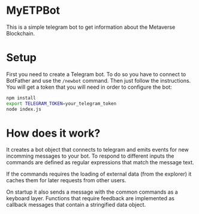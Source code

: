 # MyETPBot
This is a simple telegram bot to get information about the Metaverse Blockchain.

# Setup
First you need to create a Telegram bot. To do so you have to connect to BotFather and use the `/newbot` command. Then just follow the instructions. You will get a token that you will need in order to configure the bot:

``` bash
npm install
export TELEGRAM_TOKEN=your_telegram_token
node index.js
```

# How does it work?
It creates a bot object that connects to telegram and emits events for new incomming messages to your bot. To respond to different inputs the commands are defined as regular expressions that match the message text.

If the commands requires the loading of external data (from the explorer) it caches them for later requests from other users.

On startup it also sends a message with the common commands as a keyboard layer. Functions that require feedback are implemented as callback messages that contain a stringified data object.
